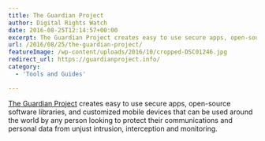```yaml
---
title: The Guardian Project
author: Digital Rights Watch
date: 2016-08-25T12:14:57+00:00
excerpt: The Guardian Project creates easy to use secure apps, open-source software libraries, and customized mobile devices that can be used around the world by any person looking to protect their communications and personal data from unjust intrusion, interception and monitoring.
url: /2016/08/25/the-guardian-project/
featureImage: /wp-content/uploads/2016/10/cropped-DSC01246.jpg
redirect_url: https://guardianproject.info/
category:
  - 'Tools and Guides'

---
```

[The Guardian Project][1] creates easy to use secure apps, open-source software libraries, and customized mobile devices that can be used around the world by any person looking to protect their communications and personal data from unjust intrusion, interception and monitoring.

 [1]: https://guardianproject.info/
